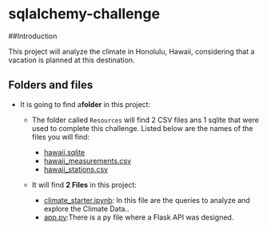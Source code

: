 # sqlalchemy-challenge

##Introduction

This project will analyze the climate in Honolulu, Hawaii, considering that a vacation is planned at this destination.

## Folders and files

* It is going to find a**folder** in this project:

   * The folder called `Resources` will find 2 CSV files ans 1 sqlite that were used to complete this challenge. Listed below are the names of the files you will find:

      * [hawaii.sqlite](https://github.com/ricardodelosrios/sqlalchemy-challenge/blob/main/Resources/hawaii.sqlite)
      * [hawaii_measurements.csv](https://github.com/ricardodelosrios/sqlalchemy-challenge/blob/main/Resources/hawaii_measurements.csv)
      * [hawaii_stations.csv](https://github.com/ricardodelosrios/sqlalchemy-challenge/blob/main/Resources/hawaii_stations.csv)
    
  * It will find **2 Files** in this project:
  
    * [climate_starter.ipynb](https://github.com/ricardodelosrios/sqlalchemy-challenge/blob/main/climate_starter.ipynb): In this file are the queries to analyze and explore the Climate Data..
    * [app.py](https://github.com/ricardodelosrios/sqlalchemy-challenge/blob/main/app.py):There is a py file where a Flask API was designed.
